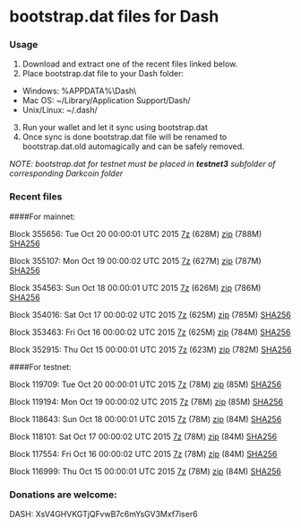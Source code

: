 # bootstrap.dat files for Dash

### Usage

1. Download and extract one of the recent files linked below.
2. Place bootstrap.dat file to your Dash folder:
 - Windows: %APPDATA%\Dash\
 - Mac OS: ~/Library/Application Support/Dash/
 - Unix/Linux: ~/.dash/
3. Run your wallet and let it sync using bootstrap.dat
4. Once sync is done bootstrap.dat file will be renamed to bootstrap.dat.old automagically and can be safely removed.

_NOTE: bootstrap.dat for testnet must be placed in **testnet3** subfolder of corresponding Darkcoin folder_

### Recent files

####For mainnet:

Block 355656: Tue Oct 20 00:00:01 UTC 2015 [7z](https://transfer.sh/8B5XN/bootstrap.dat.20151020.7z) (628M) [zip](https://transfer.sh/18YoiE/bootstrap.dat.20151020.zip) (788M) [SHA256](https://transfer.sh/pEEGf/sha256.txt)

Block 355107: Mon Oct 19 00:00:02 UTC 2015 [7z](https://transfer.sh/H6V6F/bootstrap.dat.20151019.7z) (627M) [zip](https://transfer.sh/C2Nz2/bootstrap.dat.20151019.zip) (787M) [SHA256](https://transfer.sh/lZULq/sha256.txt)

Block 354563: Sun Oct 18 00:00:01 UTC 2015 [7z](https://transfer.sh/1fA12C/bootstrap.dat.20151018.7z) (626M) [zip](https://transfer.sh/YSv43/bootstrap.dat.20151018.zip) (786M) [SHA256](https://transfer.sh/lpueU/sha256.txt)

Block 354016: Sat Oct 17 00:00:02 UTC 2015 [7z](https://transfer.sh/9o4ha/bootstrap.dat.20151017.7z) (625M) [zip](https://transfer.sh/EpQhV/bootstrap.dat.20151017.zip) (785M) [SHA256](https://transfer.sh/goyyz/sha256.txt)

Block 353463: Fri Oct 16 00:00:02 UTC 2015 [7z](https://transfer.sh/17cn3/bootstrap.dat.20151016.7z) (625M) [zip](https://transfer.sh/HBPIL/bootstrap.dat.20151016.zip) (784M) [SHA256](https://transfer.sh/bOvVf/sha256.txt)

Block 352915: Thu Oct 15 00:00:01 UTC 2015 [7z](https://transfer.sh/FD5mk/bootstrap.dat.20151015.7z) (623M) [zip](https://transfer.sh/Ade8B/bootstrap.dat.20151015.zip) (782M) [SHA256](https://transfer.sh/1cx8Me/sha256.txt)

####For testnet:

Block 119709: Tue Oct 20 00:00:01 UTC 2015 [7z](https://transfer.sh/aZswp/bootstrap.dat.20151020.7z) (78M) [zip](https://transfer.sh/9TlCm/bootstrap.dat.20151020.zip) (85M) [SHA256](https://transfer.sh/hCRLk/sha256.txt)

Block 119194: Mon Oct 19 00:00:02 UTC 2015 [7z](https://transfer.sh/14634q/bootstrap.dat.20151019.7z) (78M) [zip](https://transfer.sh/ilyHH/bootstrap.dat.20151019.zip) (85M) [SHA256](https://transfer.sh/e36ew/sha256.txt)

Block 118643: Sun Oct 18 00:00:01 UTC 2015 [7z](https://transfer.sh/NkAIl/bootstrap.dat.20151018.7z) (78M) [zip](https://transfer.sh/b2pFa/bootstrap.dat.20151018.zip) (84M) [SHA256](https://transfer.sh/NTfyQ/sha256.txt)

Block 118101: Sat Oct 17 00:00:02 UTC 2015 [7z](https://transfer.sh/199auE/bootstrap.dat.20151017.7z) (78M) [zip](https://transfer.sh/8Iu6h/bootstrap.dat.20151017.zip) (84M) [SHA256](https://transfer.sh/w5OTO/sha256.txt)

Block 117554: Fri Oct 16 00:00:02 UTC 2015 [7z](https://transfer.sh/7aJjj/bootstrap.dat.20151016.7z) (78M) [zip](https://transfer.sh/2D0fY/bootstrap.dat.20151016.zip) (84M) [SHA256](https://transfer.sh/Ia5ne/sha256.txt)

Block 116999: Thu Oct 15 00:00:01 UTC 2015 [7z](https://transfer.sh/pCisK/bootstrap.dat.20151015.7z) (78M) [zip](https://transfer.sh/KYV48/bootstrap.dat.20151015.zip) (84M) [SHA256](https://transfer.sh/HZo7X/sha256.txt)

### Donations are welcome:

DASH: XsV4GHVKGTjQFvwB7c6mYsGV3Mxf7iser6
